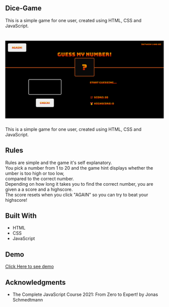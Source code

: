## Dice-Game    
This is a simple game for one user, created using HTML, CSS and JavaScript.  

![Guess The Number Game Image](./images/guess-nr-game.png)
=======
This is a simple game for one user, created using HTML, CSS and JavaScript.

## Rules

Rules are simple and the game it's self explanatory.  
You pick a number from 1 to 20 and the game hint displays whether the umber is too high or too low,    
compared to the correct number.    
Depending on how long it takes you to find the correct number, you are given a a score and a highscore.    
The score resets when you click "AGAIN" so you can try to beat your highscore!   

## Built With

  * HTML
  * CSS
  * JavaScript
  
## Demo
[Click Here to see demo](https://adorable-rabanadas-180749.netlify.app/) 
    
## Acknowledgments

  * The Complete JavaScript Course 2021: From Zero to Expert! by Jonas Schmedtmann
